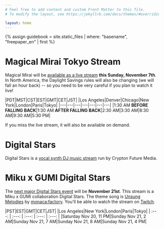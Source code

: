```yaml
---
# Feel free to add content and custom Front Matter to this file.
# To modify the layout, see https://jekyllrb.com/docs/themes/#overriding-theme-defaults

layout: home
---
```


{% assign guidebook = site.static_files | where: "basename", "freepaper_en" | first %}

# Magical Mirai Tokyo Stream

Magical Mirai will be [available as a live
stream](https://magicalmirai.com/2021/tokyo_overview_en.html#tokyo_ticket_onlinelive)
**this Sunday, November 7th**. In North America, the Daylight Savings rules will
also be changing (we will fall an hour back) -- so you need to be very careful
if you plan to watch it live!

|PDT|MST|CST|EST|GMT|CET|JST|
|Los Angeles|Denver|Chicago|New York|London|Paris|Tokyo|
|---|---|---|---|---|---|---|
|1:30 AM **BEFORE FALLING BACK**|1:30 AM **AFTER FALLING BACK**|2:30 AM|3:30 AM|8:30 AM|9:30 AM|5:30 PM|

If you miss the live stream, it will also be available on demand.

# Digital Stars

Digital Stars is a [vocal synth DJ music
stream](https://digitalstars.club/hmds21/index.html) run by Crypton Future
Media.

# Miku x GUMI Digital Stars

The [next major Digital Stars
event](https://digitalstars.club/dsmg21/index_en.html) will be **November
21st**. This stream is a Miku x GUMI collaboration Digital Stars. The theme song
is [Unsung Melodies](https://www.youtube.com/watch?v=ohbSbLRJFeE) by
[monaca:factory](https://monacafactory.com). You'll be able to watch the stream
on [Twitch](https://www.twitch.tv/cfm_official).

|PST|EST|GMT|CET|JST|
|Los Angeles|New York|London|Paris|Tokyo|
| :---: | :---: | :---: | :---: | :---: |
|Saturday Nov 20, 11 PM|Sunday Nov 21, 2 AM|Sunday Nov 21, 7 AM|Sunday Nov 21, 8 AM|Sunday Nov 21, 4 PM|
